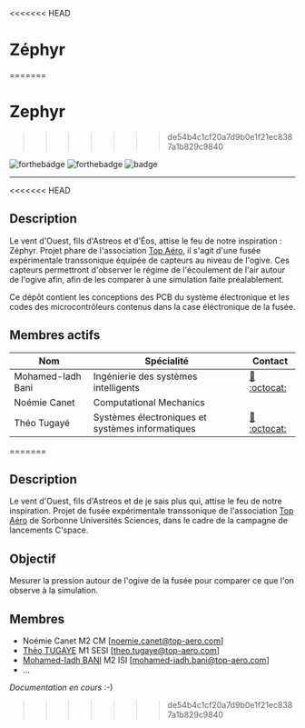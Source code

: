 <<<<<<< HEAD
# Zéphyr
=======
# Zephyr
>>>>>>> de54b4c1cf20a7d9b0e1f21ec8387a1b829c9840

![forthebadge](https://svgshare.com/i/iZj.svg) ![forthebadge](https://forthebadge.com/images/badges/powered-by-coffee.svg) ![badge](https://forthebadge.com/images/badges/contains-tasty-spaghetti-code.svg)
***

<<<<<<< HEAD
## Description

Le vent d'Ouest, fils d'Astreos et d'Éos, attise le feu de notre inspiration : Zéphyr. Projet phare de l'association [Top Aéro](https://www.top-aero.com/), il s'agit d'une fusée expérimentale transsonique équipée de capteurs au niveau de l'ogive. Ces capteurs permettront d'observer le régime de l'écoulement de l'air autour de l'ogive afin, afin de les comparer à une simulation faite préalablement.

Ce dépôt contient les conceptions des PCB du système électronique et les codes des microcontrôleurs contenus dans la case éléctronique de la fusée.

## Membres actifs

Nom               | Spécialité                                       | Contact
------------------|--------------------------------------------------|----------
Mohamed-Iadh Bani | Ingénierie des systèmes intelligents             | [:e-mail:](mailto:mohamed-iadh.bani@top-aero.com) [:octocat:](https://github.com/mediadhBani)
Noémie Canet      | Computational Mechanics                          |
Théo Tugayé       | Systèmes électroniques et systèmes informatiques | [:e-mail:](mailto:theo.tugaye@top-aero.com) [:octocat:](https://github.com/Alhucarr)
=======

## Description
Le vent d'Ouest, fils d'Astreos et de je sais plus qui, attise le feu de notre inspiration.
Projet de fusée expérimentale transsonique de l'association [Top Aéro](https://www.top-aero.com/) de Sorbonne Universités Sciences, dans le cadre de la campagne de lancements C'space.

## Objectif
Mesurer la pression autour de l'ogive de la fusée pour comparer ce que l'on observe à la simulation.

## Membres
  * Noémie Canet M2 CM [noemie.canet@top-aero.com]
  * [Théo TUGAYE](https://github.com/Alhucarr) M1 SESI [theo.tugaye@top-aero.com]
  * [Mohamed-Iadh BANI](https://github.com/mediadhBani) M2 ISI [mohamed-iadh.bani@top-aero.com]
  * ...

*Documentation en cours* :-)
>>>>>>> de54b4c1cf20a7d9b0e1f21ec8387a1b829c9840
